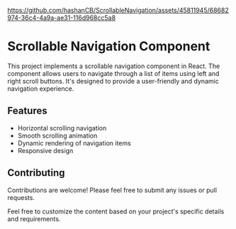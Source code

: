 


https://github.com/hashanCB/ScrollableNavigation/assets/45811945/68682974-36c4-4a9a-ae31-116d968cc5a8


# Scrollable Navigation Component

This project implements a scrollable navigation component in React. The component allows users to navigate through a list of items using left and right scroll buttons. It's designed to provide a user-friendly and dynamic navigation experience.

## Features

- Horizontal scrolling navigation
- Smooth scrolling animation
- Dynamic rendering of navigation items
- Responsive design



## Contributing

Contributions are welcome! Please feel free to submit any issues or pull requests.



Feel free to customize the content based on your project's specific details and requirements.
